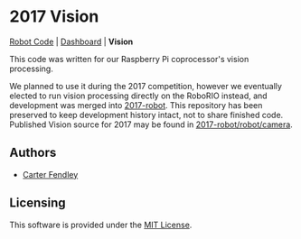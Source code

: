 # 2017 Vision
[Robot Code](https://github.com/frc1418/2017-robot) | [Dashboard](https://github.com/frc1418/2017-dashboard) | **Vision**

This code was written for our Raspberry Pi coprocessor's vision processing.

We planned to use it during the 2017 competition, however we eventually elected to run vision processing directly on the RoboRIO instead, and development was merged into [2017-robot](https://github.com/frc1418/2017-robot). This repository has been preserved to keep development history intact, not to share finished code. Published Vision source for 2017 may be found in [2017-robot/robot/camera](https://github.com/frc1418/2017-robot/tree/master/robot/camera).

## Authors
* [Carter Fendley](https://github.com/CarterFendley)

## Licensing
This software is provided under the [MIT License](LICENSE).

